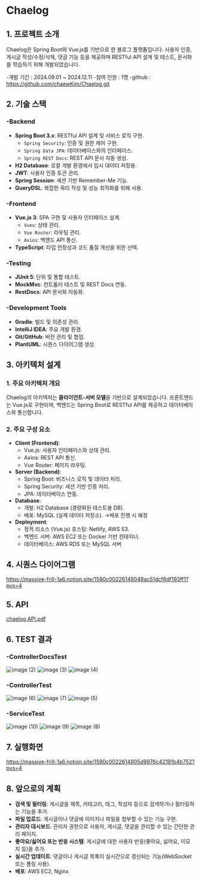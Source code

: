 # Chaelog

## 1. 프로젝트 소개

Chaelog은 Spring Boot와 Vue.js를 기반으로 한 블로그 플랫폼입니다. 사용자 인증, 게시글 작성/수정/삭제, 댓글 기능 등을 제공하며 RESTful API 설계 및 테스트, 문서화를 학습하기 위해 개발되었습니다.

-개발 기간 : 2024.09.01 ~ 2024.12.11
-참여 인원 : 1명
-github : https://github.com/chaewKim/Chaelog.git

## 2. 기술 스택

### **-Backend**
- **Spring Boot 3.x**: RESTful API 설계 및 서비스 로직 구현.
    - `Spring Security`: 인증 및 권한 제어 구현.
    - `Spring Data JPA`: 데이터베이스와의 인터페이스.
    - `Spring REST Docs`: REST API 문서 자동 생성.
- **H2 Database**: 로컬 개발 환경에서 임시 데이터 저장용.
- **JWT**: 사용자 인증 토큰 관리.
- **Spring Session**: 세션 기반 Remember-Me 기능.
- **QueryDSL**: 복잡한 쿼리 작성 및 성능 최적화를 위해 사용.
  
### **-Frontend**
- **Vue.js 3**: SPA 구현 및 사용자 인터페이스 설계.
    - `Vuex`: 상태 관리.
    - `Vue Router`: 라우팅 관리.
    - `Axios`: 백엔드 API 통신.
- **TypeScript**: 타입 안정성과 코드 품질 개선을 위한 선택.
  
### **-Testing**
- **JUnit 5**: 단위 및 통합 테스트.
- **MockMvc**: 컨트롤러 테스트 및 REST Docs 연동.
- **RestDocs**: API 문서화 자동화.

### **-Development Tools**
- **Gradle**: 빌드 및 의존성 관리.
- **IntelliJ IDEA**: 주요 개발 환경.
- **Git/GitHub**: 버전 관리 및 협업.
- **PlantUML**: 시퀀스 다이어그램 생성.

## 3. 아키텍처 설계

### **1. 주요 아키텍처 개요**
Chaelog의 아키텍처는 **클라이언트-서버 모델**을 기반으로 설계되었습니다. 프론트엔드는 Vue.js로 구현되며, 백엔드는 Spring Boot로 RESTful API를 제공하고 데이터베이스와 통신합니다.

### **2. 주요 구성 요소**
- **Client (Frontend)**:
    - Vue.js: 사용자 인터페이스와 상태 관리.
    - Axios: REST API 통신.
    - Vue Router: 페이지 라우팅.
- **Server (Backend)**:
    - Spring Boot: 비즈니스 로직 및 데이터 처리.
    - Spring Security: 세션 기반 인증 처리.
    - JPA: 데이터베이스 연동.
- **Database**:
    - 개발: H2 Database (경량화된 테스트용 DB).
    - 배포: MySQL (실제 데이터 저장소). →배포 진행 시 예정
- **Deployment**:
    - 정적 리소스 (Vue.js) 호스팅: Netlify, AWS S3.
    - 백엔드 서버: AWS EC2 또는 Docker 기반 컨테이너.
    - 데이터베이스: AWS RDS 또는 MySQL 서버
 
## 4. 시퀀스 다이어그램
https://massive-frill-1a6.notion.site/1590c00226148048ac51dcf6df193ff1?pvs=4

## 5. API
[chaelog API.pdf](https://github.com/user-attachments/files/18094554/chaelog.API.pdf)

## 6. TEST 결과 
### -ControllerDocsTest

![image (2)](https://github.com/user-attachments/assets/a489bb1f-d561-467a-a90d-6eceed06afd8)
![image (3)](https://github.com/user-attachments/assets/2594999f-9cc6-458d-a302-4c0914f79afe)
![image (4)](https://github.com/user-attachments/assets/d1c801ef-4679-48a3-b2a9-4bdf36faa590)

### -ControllerTest
![image (6)](https://github.com/user-attachments/assets/505c7a6e-0f7f-4d21-bb52-cceb270514b3)
![image (7)](https://github.com/user-attachments/assets/2bc638a4-52f9-40bd-be7b-0495e997703c)
![image (5)](https://github.com/user-attachments/assets/ba9a616b-b615-4b70-810c-3299291daf5a)

### -ServiceTest
![image (10)](https://github.com/user-attachments/assets/b10beb64-ada7-4fc5-96e2-f52e6c9ab8df)
![image (9)](https://github.com/user-attachments/assets/9d080e1b-f988-4c43-87e6-c962f252ee29)
![image (8)](https://github.com/user-attachments/assets/800f2a72-870f-4f7b-8b71-3b2d52e7cdb9)


## 7. 실행화면
  https://massive-frill-1a6.notion.site/1590c0022614805d9976c42191b4b752?pvs=4

## 8. 앞으로의 계획
- **검색 및 필터링**: 게시글을 제목, 카테고리, 태그, 작성자 등으로 검색하거나 필터링하는 기능을 추가.
- **파일 업로드**: 게시글이나 댓글에 이미지나 파일을 첨부할 수 있는 기능 구현.
- **관리자 대시보드**: 관리자 권한으로 사용자, 게시글, 댓글을 관리할 수 있는 간단한 관리 페이지.
- **좋아요/싫어요 또는 반응 시스템**: 게시글에 대한 사용자 반응(좋아요, 싫어요, 이모지 등)을 추가.
- **실시간 업데이트**: 댓글이나 게시글 목록이 실시간으로 갱신되는 기능(WebSocket 또는 폴링 사용).
- **배포**: AWS EC2, Nginx
  

